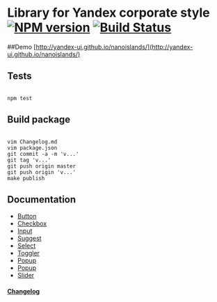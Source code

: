# Library for Yandex corporate style [![NPM version](https://badge.fury.io/js/nanoislands.png)](http://badge.fury.io/js/nanoislands) [![Build Status](https://travis-ci.org/yandex-ui/nanoislands.png?branch=master)](https://travis-ci.org/yandex-ui/nanoislands)
##Demo
[http://yandex-ui.github.io/nanoislands/](http://yandex-ui.github.io/nanoislands/)

## Tests

```

npm test

```

## Build package

```

vim Changelog.md
vim package.json
git commit -a -m 'v...'
git tag 'v...'
git push origin master
git push origin 'v...'
make publish

```

## Documentation
* [Button](https://github.com/yandex-ui/nanoislands/blob/master/blocks/button/button.md)
* [Checkbox](https://github.com/yandex-ui/nanoislands/blob/master/blocks/checkbox/checkbox.md)
* [Input](https://github.com/yandex-ui/nanoislands/blob/master/blocks/input/input.md)
* [Suggest](https://github.com/yandex-ui/nanoislands/blob/master/blocks/suggest/suggest.md)
* [Select](https://github.com/yandex-ui/nanoislands/blob/master/blocks/select/select.md)
* [Toggler](https://github.com/yandex-ui/nanoislands/blob/master/blocks/toggler/toggler.md)
* [Popup](https://github.com/yandex-ui/nanoislands/blob/master/blocks/progress/progress.md)
* [Popup](https://github.com/yandex-ui/nanoislands/blob/master/blocks/popup/popup.md)
* [Slider](https://github.com/yandex-ui/nanoislands/blob/master/blocks/slider/slider.md)

#### [Changelog](Changelog.md)
